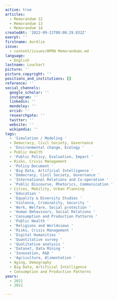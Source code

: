 ```yaml
---
active: true
articles:
  - Memorandum 12
  - Memorandum 13
  - Memorandum 14
createdAt: '2022-09-21T08:08:29.832Z'
exerpt: ''
firstname: Aurélie
issue:
  - content/issues/WPRN Memorandums.md
language:
  - English
lastname: Louchart
picture: ''
picture_copyright: ''
positions_and_institutions: []
reference: ''
social_channels:
  google_scholar: ''
  instagram: ''
  linkedin: ''
  mendeley: ''
  orcid: ''
  researchgate: ''
  twitter: ''
  website: ''
  wikipedia: ''
tags:
  - 'Simulation / Modeling '
  - Democracy, Civil Society, Governance
  - 'Environmental change, Ecology '
  - Public Health
  - 'Public Policy, Evaluation, Impact '
  - Risks, Crisis Management
  - 'Policy Document '
  - 'Big Data, Artificial Intelligence '
  - 'Democracy, Civil Society, Governance '
  - 'International Relations and Co-operation '
  - 'Public Discourse, Rhetorics, Communication '
  - Cities, Mobility, Urban Planning
  - 'Education '
  - 'Equality & Diversity Studies '
  - 'Violence, Criminality, Security '
  - 'Work, Welfare, Social protection '
  - 'Human Behaviours, Social Relations '
  - 'Consumption and Production Patterns '
  - 'Public Health '
  - 'Religions and Worldviews '
  - 'Risks, Crisis Management '
  - 'Digital Humanities '
  - 'Quantitative survey '
  - 'Qualitative analysis '
  - 'Dataset, Data Mining '
  - 'Innovation, R&D '
  - 'Agriculture, Alimentation '
  - Aging, Demography
  - Big Data, Artificial Intelligence
  - Consumption and Production Patterns
years:
  - 2021
  - 2022

---
```

